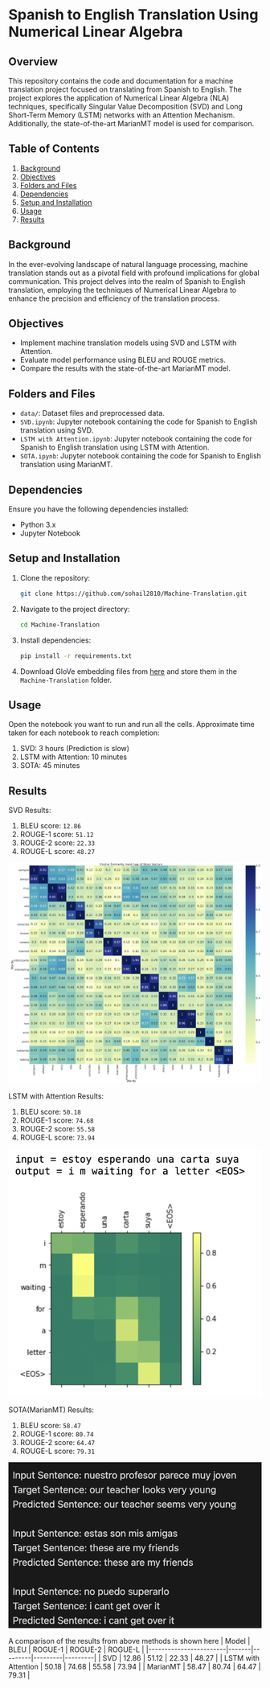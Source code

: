 # Spanish to English Translation Using Numerical Linear Algebra

## Overview

This repository contains the code and documentation for a machine translation project focused on translating from Spanish to English. The project explores the application of Numerical Linear Algebra (NLA) techniques, specifically Singular Value Decomposition (SVD) and Long Short-Term Memory (LSTM) networks with an Attention Mechanism. Additionally, the state-of-the-art MarianMT model is used for comparison.

## Table of Contents

1. [Background](#background)
2. [Objectives](#objectives)
3. [Folders and Files](#folders-and-files)
4. [Dependencies](#dependencies)
5. [Setup and Installation](#setup-and-installation)
6. [Usage](#usage)
7. [Results](#results)

## Background

In the ever-evolving landscape of natural language processing, machine translation stands out as a pivotal field with profound implications for global communication. This project delves into the realm of Spanish to English translation, employing the techniques of Numerical Linear Algebra to enhance the precision and efficiency of the translation process.

## Objectives

- Implement machine translation models using SVD and LSTM with Attention.
- Evaluate model performance using BLEU and ROUGE metrics.
- Compare the results with the state-of-the-art MarianMT model.

## Folders and Files

- `data/`: Dataset files and preprocessed data.
- `SVD.ipynb`: Jupyter notebook containing the code for Spanish to English translation using SVD.
- `LSTM with Attention.ipynb`: Jupyter notebook containing the code for Spanish to English translation using LSTM with Attention.
- `SOTA.ipynb`: Jupyter notebook containing the code for Spanish to English translation using MarianMT.

## Dependencies

Ensure you have the following dependencies installed:

- Python 3.x
- Jupyter Notebook

## Setup and Installation

1. Clone the repository:
   ```bash
   git clone https://github.com/sohail2810/Machine-Translation.git
   ```
2. Navigate to the project directory:
   ```bash
   cd Machine-Translation
   ```
3. Install dependencies:
   ```bash
   pip install -r requirements.txt
   ```
4. Download GloVe embedding files from [here](https://drive.google.com/drive/folders/1_AuH1dyya8jPMs8L9rXacHsbYxT5SE86?usp=sharing) and store them in the `Machine-Translation` folder.

## Usage

Open the notebook you want to run and run all the cells. Approximate time taken for each notebook to reach completion:
1. SVD: 3 hours (Prediction is slow)
2. LSTM with Attention: 10 minutes
3. SOTA: 45 minutes

## Results

SVD Results:
   1. BLEU score: `12.86` 
   2. ROUGE-1 score: `51.12`
   3. ROUGE-2 score: `22.33`
   4. ROUGE-L score: `48.27`
   

   ![A visualization of SVD results](SVD_vis.png "SVD")

LSTM with Attention Results:
   1. BLEU score: `50.18` 
   2. ROUGE-1 score: `74.68`
   3. ROUGE-2 score: `55.58`
   4. ROUGE-L score: `73.94`


   ![A visualization of LSTM with Attention results](attention.png "LSTM with Attention")

SOTA(MarianMT) Results:
   1. BLEU score: `58.47` 
   2. ROUGE-1 score: `80.74`
   3. ROUGE-2 score: `64.47`
   4. ROUGE-L score: `79.31`

   ![An example of SOTA results](SOTA.png "SOTA examples")
   
A comparison of the results from above methods is shown here
| Model                  | BLEU  | ROGUE-1 | ROGUE-2 | ROGUE-L |
|------------------------|-------|---------|---------|---------|
| SVD                    | 12.86 | 51.12   | 22.33   | 48.27   |
| LSTM with Attention    | 50.18 | 74.68   | 55.58   | 73.94   |
| MarianMT               | 58.47 | 80.74   | 64.47   | 79.31   |

